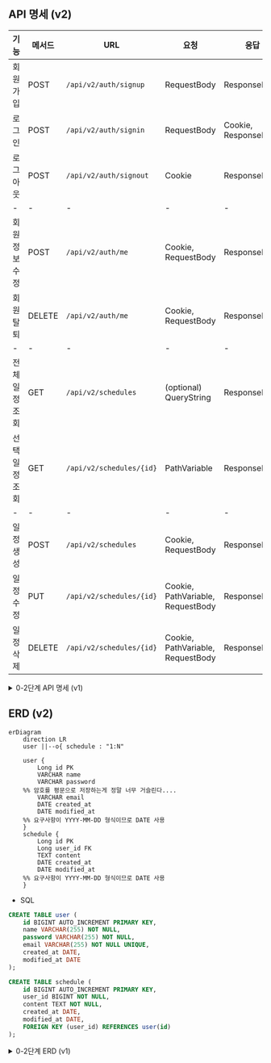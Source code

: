 ## API 명세 (v2)

| 기능 | 메서드 | URL | 요청 | 응답 | 상태 코드 |
| --- | --- | --- | --- | --- | --- |
| 회원가입 | POST | `/api/v2/auth/signup` | RequestBody | ResponseBody | 200, 400 |
| 로그인 | POST | `/api/v2/auth/signin` | RequestBody | Cookie, ResponseBody | 200, 400 |
| 로그아웃 | POST | `/api/v2/auth/signout` | Cookie | ResponseBody | 200, 400 | <!-- 로그아웃을 GET으로 구현하면 안된다!!! -->
| - | - | - | - | - | - | <!-- 비밀번호 검증을 위해 RequestBody도 함께 요청 -->
| 회원정보 수정 | POST | `/api/v2/auth/me` | Cookie, RequestBody | ResponseBody | 200, 400 |
| 회원 탈퇴 | DELETE | `/api/v2/auth/me` | Cookie, RequestBody | ResponseBody | 200, 400 |
| - | - | - | - | - | - |
| 전체 일정 조회 | GET | `/api/v2/schedules` | (optional) QueryString | ResponseBody | 200 |
| 선택 일정 조회 | GET | `/api/v2/schedules/{id}` | PathVariable | ResponseBody | 200, 404 |
| - | - | - | - | - | - | <!-- 일정 생성, 수정, 삭제는 로그인 요구 -->
| 일정 생성 | POST | `/api/v2/schedules` | Cookie, RequestBody | ResponseBody | 200, 400 |
| 일정 수정 | PUT | `/api/v2/schedules/{id}` | Cookie, PathVariable, RequestBody | ResponseBody | 200, 400, 404 |
| 일정 삭제 | DELETE | `/api/v2/schedules/{id}` | Cookie, PathVariable, RequestBody | ResponseBody | 200, 400, 404 |

<details>
<summary>0-2단계 API 명세 (v1)</summary>

## API 명세 (v1)

| 기능 | 메서드 | URL | 요청 | 응답 | 상태 코드 |
| --- | --- | --- | --- | --- | --- |
| 일정 생성 | POST | `/api/v1/schedules` | RequestBody | ResponseBody | 200, 400 |
| 전체 일정 조회 | GET | `/api/v1/schedules` | (optional) QueryString | ResponseBody | 200 |
| 선택 일정 조회 | GET | `/api/v1/schedules/{id}` | PathVariable | ResponseBody | 200, 404 |
| 일정 수정 | PUT | `/api/v1/schedules/{id}` | PathVariable, RequestBody | ResponseBody | 200, 400, 404 |
| 일정 삭제 | DELETE | `/api/v1/schedules/{id}` | PathVariable, RequestBody | ResponseBody | 200, 400, 404 |
</details>

## ERD (v2)

```mermaid
erDiagram
    direction LR
    user ||--o{ schedule : "1:N"

    user {
        Long id PK
        VARCHAR name
        VARCHAR password
    %% 암호를 평문으로 저장하는게 정말 너무 거슬린다....
        VARCHAR email
        DATE created_at
        DATE modified_at
    %% 요구사항이 YYYY-MM-DD 형식이므로 DATE 사용
    }
    schedule {
        Long id PK
        Long user_id FK
        TEXT content
        DATE created_at
        DATE modified_at
    %% 요구사항이 YYYY-MM-DD 형식이므로 DATE 사용
    }
```
- SQL
```sql
CREATE TABLE user (
    id BIGINT AUTO_INCREMENT PRIMARY KEY,
    name VARCHAR(255) NOT NULL,
    password VARCHAR(255) NOT NULL,
    email VARCHAR(255) NOT NULL UNIQUE,
    created_at DATE,
    modified_at DATE
);

CREATE TABLE schedule (
    id BIGINT AUTO_INCREMENT PRIMARY KEY,
    user_id BIGINT NOT NULL,
    content TEXT NOT NULL,
    created_at DATE,
    modified_at DATE,
    FOREIGN KEY (user_id) REFERENCES user(id)
);
```

<details>
<summary>0-2단계 ERD (v1)</summary>

## ERD (v1)
```mermaid
erDiagram
    schedule {
        Long id PK
        TEXT content
        VARCHAR name
        VARCHAR password
    %% 암호를 평문으로 저장하는게 정말 너무 거슬린다....
        DATE created_at
        DATE modified_at
    %% 요구사항이 YYYY-MM-DD 형식이므로 DATE 사용
    }
```

- SQL
```sql
CREATE TABLE schedule (
    id BIGINT AUTO_INCREMENT PRIMARY KEY,
    content TEXT NOT NULL,
    name VARCHAR(255) NOT NULL,
    password VARCHAR(255) NOT NULL,
    created_at DATE,
    modified_at DATE
);
```
</details>
